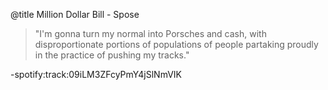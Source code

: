 @title Million Dollar Bill - Spose

> "I'm gonna turn my normal into Porsches and cash, with disproportionate portions of populations of people partaking proudly in the practice of pushing my tracks."

-spotify:track:09iLM3ZFcyPmY4jSlNmVIK